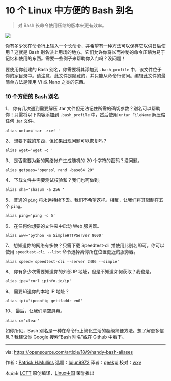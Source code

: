 10 个 Linux 中方便的 Bash 别名
======
> 对 Bash 长命令使用压缩的版本来更有效率。

![](https://opensource.com/sites/default/files/styles/image-full-size/public/lead-images/bash_command_line.png?itok=k4z94W2U)

你有多少次在命令行上输入一个长命令，并希望有一种方法可以保存它以供日后使用？这就是 Bash 别名派上用场的地方。它们允许你将长而神秘的命令压缩为易于记忆和使用的东西。需要一些例子来帮助你入门吗？没问题！

要使用你创建的 Bash 别名，你需要将其添加到 `.bash_profile` 中，该文件位于你的家目录中。请注意，此文件是隐藏的，并只能从命令行访问。编辑此文件的最简单方法是使用 Vi 或 Nano 之类的东西。

### 10 个方便的 Bash 别名

1、 你有几次遇到需要解压 .tar 文件但无法记住所需的确切参数？别名可以帮助你！只需将以下内容添加到 `.bash_profile` 中，然后使用 `untar FileName` 解压缩任何 .tar 文件。

```
alias untar='tar -zxvf '
```
2、 想要下载的东西，但如果出现问题可以恢复吗？

```
alias wget='wget -c '
```

3、 是否需要为新的网络帐户生成随机的 20 个字符的密码？没问题。

```
alias getpass="openssl rand -base64 20"
```

4、 下载文件并需要测试校验和？我们也可做到。

```
alias sha='shasum -a 256 '
```

5、 普通的 `ping` 将永远持续下去。我们不希望这样。相反，让我们将其限制在五个 `ping`。

```
alias ping='ping -c 5'
```

6、 在任何你想要的文件夹中启动 Web 服务器。

```
alias www='python -m SimpleHTTPServer 8000'
```

7、 想知道你的网络有多快？只需下载 Speedtest-cli 并使用此别名即可。你可以使用 `speedtest-cli --list` 命令选择离你所在位置更近的服务器。

```
alias speed='speedtest-cli --server 2406 --simple'
```

8、 你有多少次需要知道你的外部 IP 地址，但是不知道如何获取？我也是。

```
alias ipe='curl ipinfo.io/ip'
```

9、 需要知道你的本地 IP 地址？

```
alias ipi='ipconfig getifaddr en0'
```

10、 最后，让我们清空屏幕。

```
alias c='clear'
```

如你所见，Bash 别名是一种在命令行上简化生活的超级简便方法。想了解更多信息？我建议你 Google 搜索“Bash 别名”或在 Github 中看下。

--------------------------------------------------------------------------------

via: https://opensource.com/article/18/9/handy-bash-aliases

作者：[Patrick H.Mullins][a]
选题：[lujun9972](https://github.com/lujun9972)
译者：[geekpi](https://github.com/geekpi)
校对：[wxy](https://github.com/wxy)

本文由 [LCTT](https://github.com/LCTT/TranslateProject) 原创编译，[Linux中国](https://linux.cn/) 荣誉推出

[a]: https://opensource.com/users/pmullins

